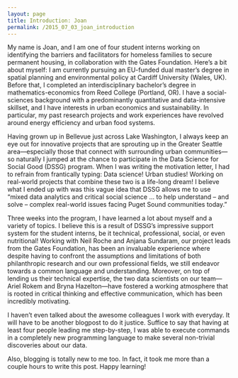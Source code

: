 ```yaml
---
layout: page
title: Introduction: Joan
permalink: /2015_07_03_joan_introduction
---
```


My name is Joan, and I am one of four student interns working on identifying the barriers and facilitators for homeless families to secure permanent housing, in collaboration with the Gates Foundation. Here’s a bit about myself: I am currently pursuing an EU-funded dual master’s degree in spatial planning and environmental policy at Cardiff University (Wales, UK). Before that, I completed an interdisciplinary bachelor’s degree in mathematics-economics from Reed College (Portland, OR). I have a social-sciences background with a predominantly quantitative and data-intensive skillset, and I have interests in urban economics and sustainability. In particular, my past research projects and work experiences have revolved around energy efficiency and urban food systems.

Having grown up in Bellevue just across Lake Washington, I always keep an eye out for innovative projects that are sprouting up in the Greater Seattle area—especially those that connect with surrounding urban communities—so naturally I jumped at the chance to participate in the Data Science for Social Good (DSSG) program. When I was writing the motivation letter, I had to refrain from frantically typing: Data science! Urban studies! Working on real-world projects that combine these two is a life-long dream!  I believe what I ended up with was this vague idea that DSSG allows me to use “mixed data analytics and critical social science … to help understand – and solve – complex real-world issues facing Puget Sound communities today.”

Three weeks into the program, I have learned a lot about myself and a variety of topics. I believe this is a result of DSSG’s impressive support system for the student interns, be it technical, professional, social, or even nutritional! Working with Neil Roche and Anjana Sundaram, our project leads from the Gates Foundation, has been an invaluable experience where despite having to confront the assumptions and limitations of both philanthropic research and our own professional fields, we still endeavor towards a common language and understanding. Moreover, on top of lending us their technical expertise, the two data scientists on our team—Ariel Rokem and Bryna Hazelton—have fostered a working atmosphere that is rooted in critical thinking and effective communication, which has been incredibly motivating. 

I haven’t even talked about the awesome colleagues I work with everyday. It will have to be another blogpost to do it justice. Suffice to say that having at least four people leading me step-by-step, I was able to execute commands in a completely new programming language to make several non-trivial discoveries about our data.

Also, blogging is totally new to me too. In fact, it took me more than a couple hours to write this post. Happy learning!
